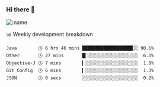 ### Hi there 👋

<!--
**lv2020/lv2020** is a ✨ _special_ ✨ repository because its `README.md` (this file) appears on your GitHub profile.

Here are some ideas to get you started:

- 🔭 I’m currently working on ...
- 🌱 I’m currently learning ...
- 👯 I’m looking to collaborate on ...
- 🤔 I’m looking for help with ...
- 💬 Ask me about ...
- 📫 How to reach me: ...
- 😄 Pronouns: ...
- ⚡ Fun fact: ...
-->
![:name](https://count.getloli.com/get/@:lv2020)
 <!-- waka-box start -->
📊 Weekly development breakdown
```text
Java        🕓 6 hrs 46 mins ███████████████████░░ 90.6%
Other       🕓 27 mins       █▎░░░░░░░░░░░░░░░░░░░  6.1%
Objective-J 🕓 7 mins        ▎░░░░░░░░░░░░░░░░░░░░  1.8%
Git Config  🕓 6 mins        ▎░░░░░░░░░░░░░░░░░░░░  1.3%
JSON        🕓 0 secs        ░░░░░░░░░░░░░░░░░░░░░  0.2%
```
<!-- Powered by https://github.com/YouEclipse/waka-box-go . -->
<!-- waka-box end -->
